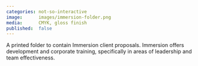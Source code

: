 ```yaml
---
categories: not-so-interactive
image:      images/immersion-folder.png
media:      CMYK, gloss finish
published:  false
---
```

A printed folder to contain Immersion client proposals. Immersion offers
development and corporate training, specifically in areas of leadership and team
effectiveness.
